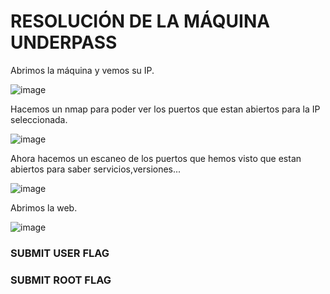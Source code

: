 # RESOLUCIÓN DE LA MÁQUINA UNDERPASS

Abrimos la máquina y vemos su IP.

![image](https://github.com/user-attachments/assets/0faeffa1-175e-442b-94cc-3ead92c1c1e3)

Hacemos un nmap para poder ver los puertos que estan abiertos para la IP seleccionada.

![image](https://github.com/user-attachments/assets/ae3e5261-2d5d-413e-a66b-eee752c3ae5d)

Ahora hacemos un escaneo de los puertos que hemos visto que estan abiertos para saber servicios,versiones...

![image](https://github.com/user-attachments/assets/39d63f27-2bf7-466c-bce4-1ff5de93b604)

Abrimos la web.

![image](https://github.com/user-attachments/assets/c67df07c-7ff9-4b21-96e8-5c9cf00a1986)

### SUBMIT USER FLAG


### SUBMIT ROOT FLAG

